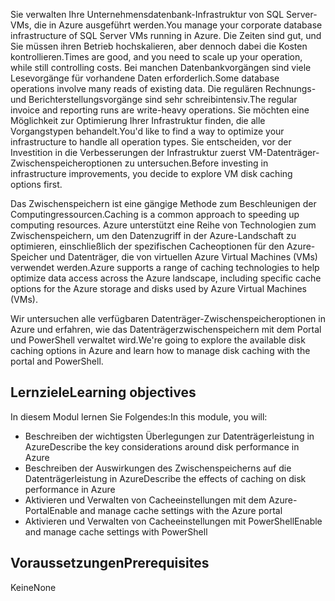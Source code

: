 <span data-ttu-id="6ee00-101">Sie verwalten Ihre Unternehmensdatenbank-Infrastruktur von SQL Server-VMs, die in Azure ausgeführt werden.</span><span class="sxs-lookup"><span data-stu-id="6ee00-101">You manage your corporate database infrastructure of SQL Server VMs running in Azure.</span></span> <span data-ttu-id="6ee00-102">Die Zeiten sind gut, und Sie müssen ihren Betrieb hochskalieren, aber dennoch dabei die Kosten kontrollieren.</span><span class="sxs-lookup"><span data-stu-id="6ee00-102">Times are good, and you need to scale up your operation, while still controlling costs.</span></span> <span data-ttu-id="6ee00-103">Bei manchen Datenbankvorgängen sind viele Lesevorgänge für vorhandene Daten erforderlich.</span><span class="sxs-lookup"><span data-stu-id="6ee00-103">Some database operations involve many reads of existing data.</span></span> <span data-ttu-id="6ee00-104">Die regulären Rechnungs- und Berichterstellungsvorgänge sind sehr schreibintensiv.</span><span class="sxs-lookup"><span data-stu-id="6ee00-104">The regular invoice and reporting runs are write-heavy operations.</span></span> <span data-ttu-id="6ee00-105">Sie möchten eine Möglichkeit zur Optimierung Ihrer Infrastruktur finden, die alle Vorgangstypen behandelt.</span><span class="sxs-lookup"><span data-stu-id="6ee00-105">You'd like to find a way to optimize your infrastructure to handle all operation types.</span></span> <span data-ttu-id="6ee00-106">Sie entscheiden, vor der Investition in die Verbesserungen der Infrastruktur zuerst VM-Datenträger-Zwischenspeicheroptionen zu untersuchen.</span><span class="sxs-lookup"><span data-stu-id="6ee00-106">Before investing in infrastructure improvements, you decide to explore VM disk caching options first.</span></span>

<span data-ttu-id="6ee00-107">Das Zwischenspeichern ist eine gängige Methode zum Beschleunigen der Computingressourcen.</span><span class="sxs-lookup"><span data-stu-id="6ee00-107">Caching is a common approach to speeding up computing resources.</span></span> <span data-ttu-id="6ee00-108">Azure unterstützt eine Reihe von Technologien zum Zwischenspeichern, um den Datenzugriff in der Azure-Landschaft zu optimieren, einschließlich der spezifischen Cacheoptionen für den Azure-Speicher und Datenträger, die von virtuellen Azure Virtual Machines (VMs) verwendet werden.</span><span class="sxs-lookup"><span data-stu-id="6ee00-108">Azure supports a range of caching technologies to help optimize data access across the Azure landscape, including specific cache options for the Azure storage and disks used by Azure Virtual Machines (VMs).</span></span>

<span data-ttu-id="6ee00-109">Wir untersuchen alle verfügbaren Datenträger-Zwischenspeicheroptionen in Azure und erfahren, wie das Datenträgerzwischenspeichern mit dem Portal und PowerShell verwaltet wird.</span><span class="sxs-lookup"><span data-stu-id="6ee00-109">We're going to explore the available disk caching options in Azure and learn how to manage disk caching with the portal and PowerShell.</span></span>

## <a name="learning-objectives"></a><span data-ttu-id="6ee00-110">Lernziele</span><span class="sxs-lookup"><span data-stu-id="6ee00-110">Learning objectives</span></span>

<span data-ttu-id="6ee00-111">In diesem Modul lernen Sie Folgendes:</span><span class="sxs-lookup"><span data-stu-id="6ee00-111">In this module, you will:</span></span>

- <span data-ttu-id="6ee00-112">Beschreiben der wichtigsten Überlegungen zur Datenträgerleistung in Azure</span><span class="sxs-lookup"><span data-stu-id="6ee00-112">Describe the key considerations around disk performance in Azure</span></span>
- <span data-ttu-id="6ee00-113">Beschreiben der Auswirkungen des Zwischenspeicherns auf die Datenträgerleistung in Azure</span><span class="sxs-lookup"><span data-stu-id="6ee00-113">Describe the effects of caching on disk performance in Azure</span></span>
- <span data-ttu-id="6ee00-114">Aktivieren und Verwalten von Cacheeinstellungen mit dem Azure-Portal</span><span class="sxs-lookup"><span data-stu-id="6ee00-114">Enable and manage cache settings with the Azure portal</span></span>
- <span data-ttu-id="6ee00-115">Aktivieren und Verwalten von Cacheeinstellungen mit PowerShell</span><span class="sxs-lookup"><span data-stu-id="6ee00-115">Enable and manage cache settings with PowerShell</span></span>

## <a name="prerequisites"></a><span data-ttu-id="6ee00-116">Voraussetzungen</span><span class="sxs-lookup"><span data-stu-id="6ee00-116">Prerequisites</span></span>  

<span data-ttu-id="6ee00-117">Keine</span><span class="sxs-lookup"><span data-stu-id="6ee00-117">None</span></span>